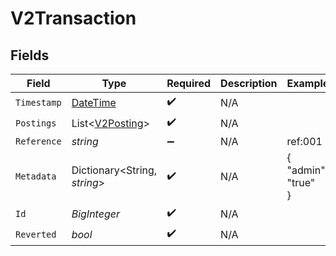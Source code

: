 # V2Transaction


## Fields

| Field                                                                                 | Type                                                                                  | Required                                                                              | Description                                                                           | Example                                                                               |
| ------------------------------------------------------------------------------------- | ------------------------------------------------------------------------------------- | ------------------------------------------------------------------------------------- | ------------------------------------------------------------------------------------- | ------------------------------------------------------------------------------------- |
| `Timestamp`                                                                           | [DateTime](https://learn.microsoft.com/en-us/dotnet/api/system.datetime?view=net-5.0) | :heavy_check_mark:                                                                    | N/A                                                                                   |                                                                                       |
| `Postings`                                                                            | List<[V2Posting](../../Models/Components/V2Posting.md)>                               | :heavy_check_mark:                                                                    | N/A                                                                                   |                                                                                       |
| `Reference`                                                                           | *string*                                                                              | :heavy_minus_sign:                                                                    | N/A                                                                                   | ref:001                                                                               |
| `Metadata`                                                                            | Dictionary<String, *string*>                                                          | :heavy_check_mark:                                                                    | N/A                                                                                   | {<br/>"admin": "true"<br/>}                                                           |
| `Id`                                                                                  | *BigInteger*                                                                          | :heavy_check_mark:                                                                    | N/A                                                                                   |                                                                                       |
| `Reverted`                                                                            | *bool*                                                                                | :heavy_check_mark:                                                                    | N/A                                                                                   |                                                                                       |